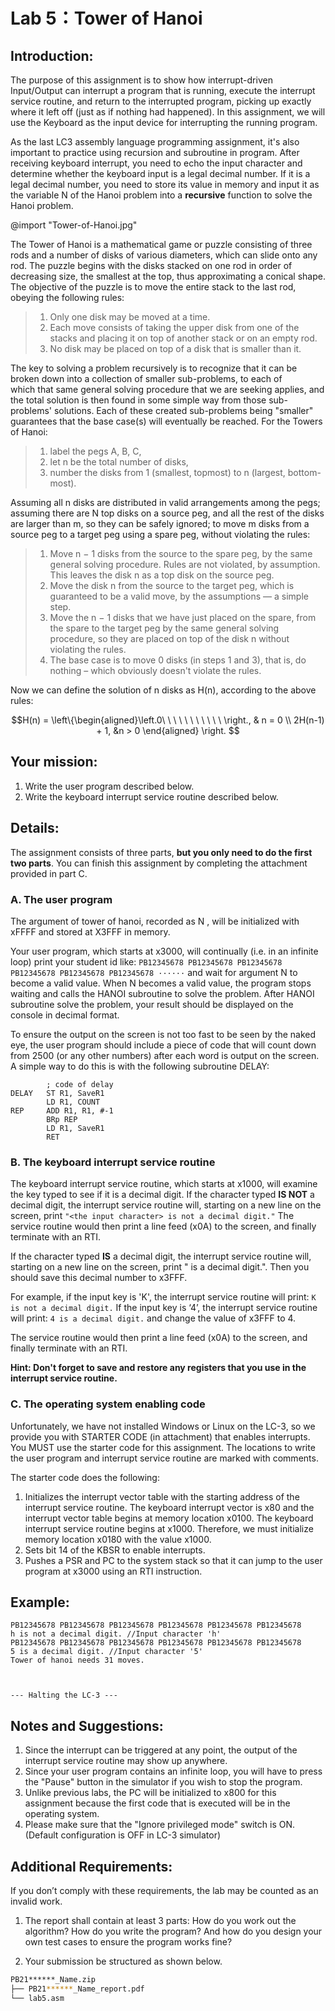 # Lab 5：Tower of Hanoi

## Introduction:

The purpose of this assignment is to show how interrupt-driven Input/Output can interrupt a program that is running, execute the interrupt service routine, and return to the interrupted program, picking up exactly where it left off (just as if nothing had happened). In this assignment, we will use the Keyboard as the input device for interrupting the running program. 

As the last LC3 assembly language programming assignment, it's also important to practice using recursion and subroutine in program. After receiving keyboard interrupt, you need to echo the input character and determine whether the keyboard input is a legal decimal number. If it is a legal decimal number, you need to store its value in memory and input it as the variable N of the Hanoi problem into a **recursive** function to solve the Hanoi problem.

@import "Tower-of-Hanoi.jpg"


The Tower of Hanoi is a mathematical game or puzzle consisting of three rods and a number of disks of various diameters, which can slide onto any rod. The puzzle begins with the disks stacked on one rod in order of decreasing size, the smallest at the top, thus approximating a conical shape. The objective of the puzzle is to move the entire stack to the last rod, obeying the following rules:

> 1. Only one disk may be moved at a time.
> 2. Each move consists of taking the upper disk from one of the stacks and placing it on top of another stack or on an empty rod.
> 3. No disk may be placed on top of a disk that is smaller than it.

The key to solving a problem recursively is to recognize that it can be broken down into a collection of smaller sub-problems, to each of which that same general solving procedure that we are seeking applies, and the total solution is then found in some simple way from those sub-problems' solutions. Each of these created sub-problems being "smaller" guarantees that the base case(s) will eventually be reached. For the Towers of Hanoi:

> 1. label the pegs A, B, C,
> 2. let n be the total number of disks,
> 3. number the disks from 1 (smallest, topmost) to n (largest, bottom-most).

Assuming all n disks are distributed in valid arrangements among the pegs; assuming there are N top disks on a source peg, and all the rest of the disks are larger than m, so they can be safely ignored; to move m disks from a source peg to a target peg using a spare peg, without violating the rules:

> 1. Move n − 1 disks from the source to the spare peg, by the same general solving procedure. Rules are not violated, by assumption. This leaves the disk n as a top disk on the source peg.
> 2. Move the disk n from the source to the target peg, which is guaranteed to be a valid move, by the assumptions — a simple step.
> 3. Move the n − 1 disks that we have just placed on the spare, from the spare to the target peg by the same general solving procedure, so they are placed on top of the disk n without violating the rules.
> 4. The base case is to move 0 disks (in steps 1 and 3), that is, do nothing – which obviously doesn't violate the rules.

Now we can define the solution of n disks as H(n), according to the above rules:

$$H(n) = \left\{\begin{aligned}\left.0\ \ \ \ \ \ \ \ \ \ \ \right., & n = 0 \\ 2H(n-1) + 1, &n > 0 \end{aligned} \right. $$



## Your mission:

1. Write the user program described below.
2. Write the keyboard interrupt service routine described below.

## Details:

The assignment consists of three parts, **but you only need to do the first two parts**. You can finish this assignment by completing the attachment provided in part C.

### A. The user program

The argument of tower of hanoi, recorded as N , will be initialized with xFFFF and stored at X3FFF in memory.

Your user program, which starts at x3000, will continually (i.e. in an infinite loop) print your student id like: ``PB12345678 PB12345678 PB12345678 PB12345678 PB12345678 PB12345678 ······`` and wait for argument N to become a valid value. When N becomes a valid value, the program stops waiting and calls the HANOI subroutine to solve the problem. After HANOI subroutine solve the problem, your result should be displayed on the console in decimal format.

To ensure the output on the screen is not too fast to be seen by the naked eye, the user program should include a piece of code that will count down from 2500 (or any other numbers) after each word is output on the screen. A simple way to do this is with the following subroutine DELAY:

```assembly
        ; code of delay
DELAY   ST R1, SaveR1
        LD R1, COUNT
REP     ADD R1, R1, #-1
        BRp REP
        LD R1, SaveR1
        RET
```

### B. The keyboard interrupt service routine
The keyboard interrupt service routine, which starts at x1000, will examine the key typed to see if it is a decimal digit. If the character typed **IS NOT** a decimal digit, the interrupt service routine will, starting on a new line on the screen, print ``"<the input character> is not a decimal digit."`` The service routine would then print a line feed (x0A) to the screen, and finally terminate with an RTI. 

If the character typed **IS** a decimal digit, the interrupt service routine will, starting on a new line on the screen, print "<the input character> is a decimal digit.". Then you should save this decimal number to x3FFF.

For example, if the input key is 'K', the interrupt service routine will print:
``K is not a decimal digit.`` 
If the input key is ‘4’, the interrupt service routine will print:
``4 is a decimal digit.`` and change the value of x3FFF to 4.

The service routine would then print a line feed (x0A) to the screen, and finally terminate with an RTI.

**Hint: Don't forget to save and restore any registers that you use in the interrupt service routine.**

 
### C. The operating system enabling code
Unfortunately, we have not installed Windows or Linux on the LC-3, so we provide you with STARTER CODE (in attachment) that enables interrupts. You MUST use the starter code for this assignment. The locations to write the user program and interrupt service routine are marked with comments.

The starter code does the following:

1. Initializes the interrupt vector table with the starting address of the interrupt service routine. The keyboard interrupt vector is x80 and the interrupt vector table begins at memory location x0100. The keyboard interrupt service routine begins at x1000. Therefore, we must initialize memory location x0180 with the value x1000.
2. Sets bit 14 of the KBSR to enable interrupts.
3. Pushes a PSR and PC to the system stack so that it can jump to the user program at x3000 using an RTI instruction.


## Example:
```
PB12345678 PB12345678 PB12345678 PB12345678 PB12345678 PB12345678
h is not a decimal digit. //Input character 'h'
PB12345678 PB12345678 PB12345678 PB12345678 PB12345678 PB12345678
5 is a decimal digit. //Input character '5'
Tower of hanoi needs 31 moves.



--- Halting the LC-3 ---
```

## Notes and Suggestions:
1. Since the interrupt can be triggered at any point, the output of the interrupt service routine may show up anywhere.
2. Since your user program contains an infinite loop, you will have to press the "Pause" button in the simulator if you wish to stop the program.
3. Unlike previous labs, the PC will be initialized to x800 for this assignment because the first code that is executed will be in the operating system.
4. Please make sure that the "Ignore privileged mode" switch is ON. (Default configuration is OFF in LC-3 simulator)
   
## Additional Requirements:
If you don’t comply with these requirements, the lab may be counted as an invalid work.

1. The report shall contain at least 3 parts: How do you work out the algorithm? How do you write the program? And how do you design your own test cases to ensure the program works fine?

2. Your submission be structured as shown below.

```bash
PB21******_Name.zip
├── PB21******_Name_report.pdf
└── lab5.asm
```

